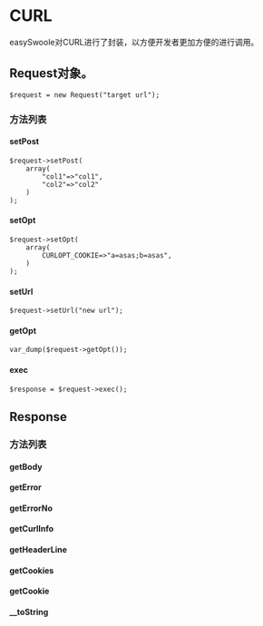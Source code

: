 # CURL
easySwoole对CURL进行了封装，以方便开发者更加方便的进行调用。
## Request对象。
```
$request = new Request("target url");
```
### 方法列表
#### setPost
```
$request->setPost(
    array(
        "col1"=>"col1",
        "col2"=>"col2"
    )
);
```
#### setOpt
```
$request->setOpt(
    array(
        CURLOPT_COOKIE=>"a=asas;b=asas",
    )
);
```
#### setUrl
```
$request->setUrl("new url");
```
#### getOpt
```
var_dump($request->getOpt());
```
#### exec
```
$response = $request->exec();
```
## Response
### 方法列表
#### getBody
#### getError
#### getErrorNo
#### getCurlInfo
#### getHeaderLine
#### getCookies
#### getCookie
#### __toString